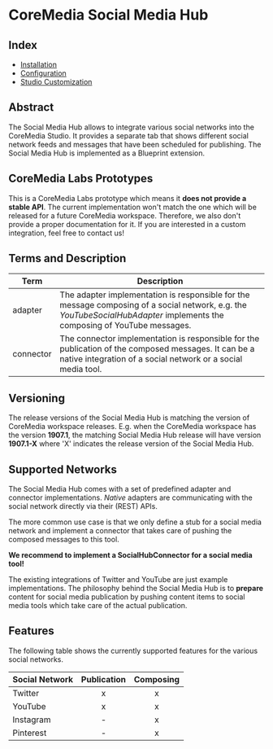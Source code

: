 # CoreMedia Social Media Hub

## Index

* [Installation](https://github.com/CoreMedia/coremedia-social-hub/blob/master/README.md)
* [Configuration](https://github.com/CoreMedia/coremedia-social-hub/blob/master/documentation/Configuration.md)
* [Studio Customization](https://github.com/CoreMedia/coremedia-social-hub/blob/master/documentation/Studio-Customization.md)

## Abstract

The Social Media Hub allows to integrate various social networks into the CoreMedia Studio.
It provides a separate tab that shows different social network feeds and messages that have been
scheduled for publishing. 
The Social Media Hub is implemented as a Blueprint extension.

## CoreMedia Labs Prototypes

This is a CoreMedia Labs prototype which means it __does not provide a stable API__.
The current implementation won't match the one which will be released for a future CoreMedia workspace.
Therefore, we also don't provide a proper documentation for it.
If you are interested in a custom integration, feel free to contact us!


## Terms and Description


| Term | Description |
| ---- | ----------- |
| adapter | The adapter implementation is responsible for the message composing of a social network, e.g. the _YouTubeSocialHubAdapter_ implements the composing of YouTube messages. |
| connector | The connector implementation is responsible for the publication of the composed messages. It can be a native integration of a social network or a social media tool. |


## Versioning

The release versions of the Social Media Hub is matching the version of CoreMedia workspace releases.
E.g. when the CoreMedia workspace has the version __1907.1__, the matching Social Media Hub release will have
version __1907.1-X__ where 'X' indicates the release version of the Social Media Hub.


## Supported Networks

The Social Media Hub comes with a set of predefined adapter and connector implementations.
_Native_ adapters are communicating with the social network directly via their (REST) APIs.

The more common use case is that we only define a stub for a social media network and implement a connector
that takes care of pushing the composed messages to this tool.

__We recommend to implement a SocialHubConnector for a social media tool!__

The existing integrations of Twitter and YouTube are just example implementations.
The philosophy behind the Social Media Hub is to __prepare__ content for social media publication by pushing content
items to social media tools which take care of the actual publication.
 
 
## Features

The following table shows the currently supported features for the various social networks.

| Social Network | Publication | Composing |
| -------------- |:-----------:|:---------:|
| Twitter        |      x      |     x     |
| YouTube        |      x      |     x     |
| Instagram      |      -      |     x     |
| Pinterest      |      -      |     x     |
